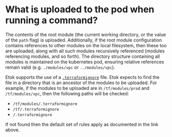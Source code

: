 # What is uploaded to the pod when running a command?

The contents of the root module (the current working directory, or the value of the `path` flag) is uploaded. Additionally, if the root module configuration contains references to other modules on the local filesystem, then these too are uploaded, along with all such modules recursively referenced (modules referencing modules, and so forth). The directory structure containing all modules is maintained on the kubernetes pod, ensuring relative references remain valid (e.g. `./modules/vpc` or `../modules/vpc`).

Etok supports the use of a [`.terraformignore`](https://www.terraform.io/docs/backends/types/remote.html#excluding-files-from-upload-with-terraformignore) file. Etok expects to find the file in a directory that is an ancestor of the modules to be uploaded. For example, if the modules to be uploaded are in `/tf/modules/prod` and `/tf/modules/vpc`, then the following paths will be checked:

* `/tf/modules/.terraformignore`
* `/tf/.terraformignore`
* `/.terraformignore`

If not found then the default set of rules apply as documented in the link above.
